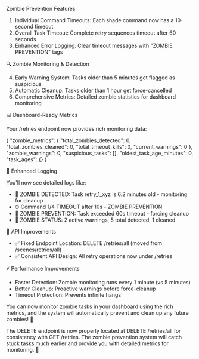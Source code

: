  Zombie Prevention Features

  1. Individual Command Timeouts: Each shade command now has a 10-second timeout
  2. Overall Task Timeout: Complete retry sequences timeout after 60 seconds
  3. Enhanced Error Logging: Clear timeout messages with "ZOMBIE PREVENTION" tags

  🔍 Zombie Monitoring & Detection

  4. Early Warning System: Tasks older than 5 minutes get flagged as suspicious
  5. Automatic Cleanup: Tasks older than 1 hour get force-cancelled
  6. Comprehensive Metrics: Detailed zombie statistics for dashboard monitoring

  📊 Dashboard-Ready Metrics

  Your /retries endpoint now provides rich monitoring data:

  {
    "zombie_metrics": {
      "total_zombies_detected": 0,
      "total_zombies_cleaned": 0,
      "total_timeout_kills": 0,
      "current_warnings": 0
    },
    "zombie_warnings": 0,
    "suspicious_tasks": [],
    "oldest_task_age_minutes": 0,
    "task_ages": {}
  }

  🏥 Enhanced Logging

  You'll now see detailed logs like:
  - 🧟 ZOMBIE DETECTED: Task retry_1_xyz is 6.2 minutes old - monitoring for cleanup
  - ⏰ Command 1/4 TIMEOUT after 10s - ZOMBIE PREVENTION
  - 🧟 ZOMBIE PREVENTION: Task exceeded 60s timeout - forcing cleanup
  - 🧟 ZOMBIE STATUS: 2 active warnings, 5 total detected, 1 cleaned

  🔧 API Improvements

  - ✅ Fixed Endpoint Location: DELETE /retries/all (moved from /scenes/retries/all)
  - ✅ Consistent API Design: All retry operations now under /retries

  ⚡ Performance Improvements

  - Faster Detection: Zombie monitoring runs every 1 minute (vs 5 minutes)
  - Better Cleanup: Proactive warnings before force-cleanup
  - Timeout Protection: Prevents infinite hangs

  You can now monitor zombie tasks in your dashboard using the rich metrics, and the
  system will automatically prevent and clean up any future zombies! 🚀

  The DELETE endpoint is now properly located at DELETE /retries/all for consistency
  with GET /retries. The zombie prevention system will catch stuck tasks much earlier
  and provide you with detailed metrics for monitoring. 🎯
